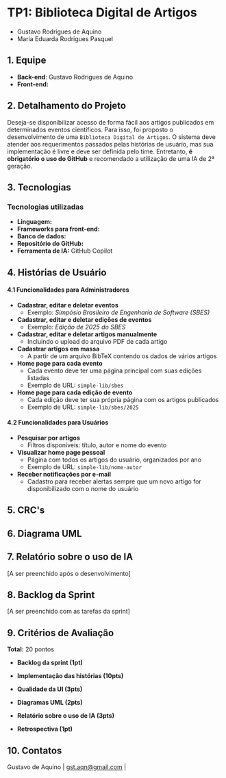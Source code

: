 # TP1: Biblioteca Digital de Artigos
  - Gustavo Rodrigues de Aquino
  - Maria Eduarda Rodrigues Pasquel

## 1. Equipe
- **Back-end**: Gustavo Rodrigues de Aquino
- **Front-end:**

## 2. Detalhamento do Projeto
Deseja-se disponibilizar acesso de forma fácil aos artigos publicados em determinados eventos científicos. Para isso, foi proposto o desenvolvimento de uma `Biblioteca Digital de Artigos`. O sistema deve atender aos requerimentos passados pelas histórias de usuário, mas sua implementação é livre e deve ser definida pelo time. Entretanto, **é obrigatório o uso do GitHub** e recomendado a utilização de uma IA de 2ª geração.

## 3. Tecnologias
### Tecnologias utilizadas
- **Linguagem:** 
- **Frameworks para front-end:** 
- **Banco de dados:** 
- **Repositório do GitHub:** 
- **Ferramenta de IA:** GitHub Copilot

## 4. Histórias de Usuário

#### 4.1 Funcionalidades para Administradores
- **Cadastrar, editar e deletar eventos**
  - Exemplo: *Simpósio Brasileiro de Engenharia de Software (SBES)*
- **Cadastrar, editar e deletar edições de eventos**
  - Exemplo: *Edição de 2025 do SBES*
- **Cadastrar, editar e deletar artigos manualmente**
  - Incluindo o upload do arquivo PDF de cada artigo
- **Cadastrar artigos em massa**
  - A partir de um arquivo BibTeX contendo os dados de vários artigos
- **Home page para cada evento**
  - Cada evento deve ter uma página principal com suas edições listadas
  - Exemplo de URL: `simple-lib/sbes`
- **Home page para cada edição de evento**
  - Cada edição deve ter sua própria página com os artigos publicados
  - Exemplo de URL: `simple-lib/sbes/2025`

#### 4.2 Funcionalidades para Usuários
- **Pesquisar por artigos**
  - Filtros disponíveis: título, autor e nome do evento
- **Visualizar home page pessoal**
  - Página com todos os artigos do usuário, organizados por ano
  - Exemplo de URL: `simple-lib/nome-autor`
- **Receber notificações por e-mail**
  - Cadastro para receber alertas sempre que um novo artigo for disponibilizado com o nome do usuário

## 5. CRC's


## 6. Diagrama UML


## 7. Relatório sobre o uso de IA

[A ser preenchido após o desenvolvimento]

## 8. Backlog da Sprint

[A ser preenchido com as tarefas da sprint]

## 9. Critérios de Avaliação

**Total:** 20 pontos

- **Backlog da sprint (1pt)**

- **Implementação das histórias (10pts)**

- **Qualidade da UI (3pts)**

- **Diagramas UML (2pts)**

- **Relatório sobre o uso de IA (3pts)**

- **Retrospectiva (1pt)**

## 10. Contatos

Gustavo de Aquino | gst.aqn@gmail.com |


<!--

Estrutura do Repositório Proposta:

simple-lib/
├── 
│   ├── 
│   ├── 
│   ├── 
│   └── 
├── 
│   ├── 
│   ├── 
│   ├── 
│   └── 